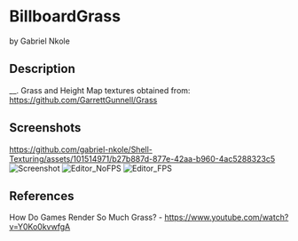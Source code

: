 # BillboardGrass
by Gabriel Nkole

## Description
__. Grass and Height Map textures obtained from: https://github.com/GarrettGunnell/Grass

## Screenshots
https://github.com/gabriel-nkole/Shell-Texturing/assets/101514971/b27b887d-877e-42aa-b960-4ac5288323c5
![Screenshot](https://github.com/gabriel-nkole/BillboardGrass/assets/101514971/0da4a3a7-eeec-4d6c-997a-c841d680cca8)
![Editor_NoFPS](https://github.com/gabriel-nkole/BillboardGrass/assets/101514971/949c56c3-81eb-42a8-877c-6abee0f78ae6)
![Editor_FPS](https://github.com/gabriel-nkole/BillboardGrass/assets/101514971/cfd4a4ef-1a8f-49e3-acdc-cb70fb7fb7cd)

## References
How Do Games Render So Much Grass? - https://www.youtube.com/watch?v=Y0Ko0kvwfgA

